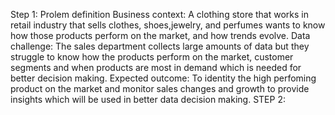 Step 1: Prolem definition
Business context: A clothing store that works in retail industry that sells clothes, shoes,jewelry, and perfumes wants to know how those products perform on the market, and how trends evolve.
Data challenge: The sales department collects large amounts of data but they struggle to know how the products perform on the market, customer segments and when products are most in demand which is needed for better decision making.
Expected outcome: To identity the high perfoming product on the market and monitor sales changes and growth to provide insights which will be used in better data decision making. 
STEP 2: 
